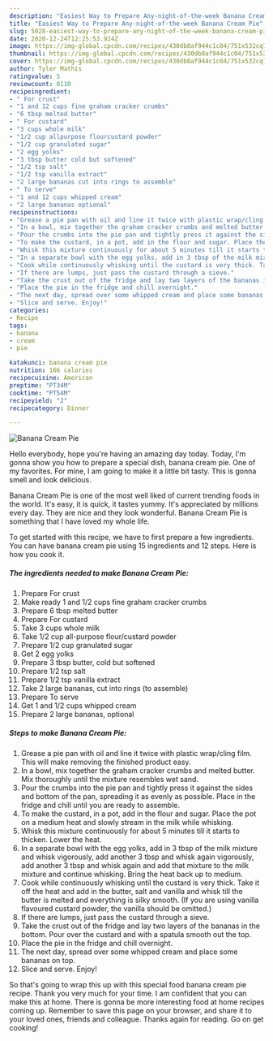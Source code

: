 ```yaml
---
description: "Easiest Way to Prepare Any-night-of-the-week Banana Cream Pie"
title: "Easiest Way to Prepare Any-night-of-the-week Banana Cream Pie"
slug: 5028-easiest-way-to-prepare-any-night-of-the-week-banana-cream-pie
date: 2020-12-24T12:25:53.924Z
image: https://img-global.cpcdn.com/recipes/430db8af944c1c04/751x532cq70/banana-cream-pie-recipe-main-photo.jpg
thumbnail: https://img-global.cpcdn.com/recipes/430db8af944c1c04/751x532cq70/banana-cream-pie-recipe-main-photo.jpg
cover: https://img-global.cpcdn.com/recipes/430db8af944c1c04/751x532cq70/banana-cream-pie-recipe-main-photo.jpg
author: Tyler Mathis
ratingvalue: 5
reviewcount: 8110
recipeingredient:
- " For crust"
- "1 and 12 cups fine graham cracker crumbs"
- "6 tbsp melted butter"
- " For custard"
- "3 cups whole milk"
- "1/2 cup allpurpose flourcustard powder"
- "1/2 cup granulated sugar"
- "2 egg yolks"
- "3 tbsp butter cold but softened"
- "1/2 tsp salt"
- "1/2 tsp vanilla extract"
- "2 large bananas cut into rings to assemble"
- " To serve"
- "1 and 12 cups whipped cream"
- "2 large bananas optional"
recipeinstructions:
- "Grease a pie pan with oil and line it twice with plastic wrap/cling film. This will make removing the finished product easy."
- "In a bowl, mix together the graham cracker crumbs and melted butter. Mix thoroughly until the mixture resembles wet sand."
- "Pour the crumbs into the pie pan and tightly press it against the sides and bottom of the pan, spreading it as evenly as possible. Place in the fridge and chill until you are ready to assemble."
- "To make the custard, in a pot, add in the flour and sugar. Place the pot on a medium heat and slowly stream in the milk while whisking."
- "Whisk this mixture continuously for about 5 minutes till it starts to thicken. Lower the heat."
- "In a separate bowl with the egg yolks, add in 3 tbsp of the milk mixture and whisk vigorously, add another 3 tbsp and whisk again vigorously, add another 3 tbsp and whisk again and add that mixture to the milk mixture and continue whisking. Bring the heat back up to medium."
- "Cook while continuously whisking until the custard is very thick. Take it off the heat and add in the butter, salt and vanilla and whisk till the butter is melted and everything is silky smooth. (If you are using vanilla flavoured custard powder, the vanilla should be omitted.)"
- "If there are lumps, just pass the custard through a sieve."
- "Take the crust out of the fridge and lay two layers of the bananas in the bottom. Pour over the custard and with a spatula smooth out the top."
- "Place the pie in the fridge and chill overnight."
- "The next day, spread over some whipped cream and place some bananas on top."
- "Slice and serve. Enjoy!"
categories:
- Recipe
tags:
- banana
- cream
- pie

katakunci: banana cream pie 
nutrition: 166 calories
recipecuisine: American
preptime: "PT34M"
cooktime: "PT54M"
recipeyield: "2"
recipecategory: Dinner

---
```



![Banana Cream Pie](https://img-global.cpcdn.com/recipes/430db8af944c1c04/751x532cq70/banana-cream-pie-recipe-main-photo.jpg)

Hello everybody, hope you're having an amazing day today. Today, I'm gonna show you how to prepare a special dish, banana cream pie. One of my favorites. For mine, I am going to make it a little bit tasty. This is gonna smell and look delicious.



Banana Cream Pie is one of the most well liked of current trending foods in the world. It's easy, it is quick, it tastes yummy. It's appreciated by millions every day. They are nice and they look wonderful. Banana Cream Pie is something that I have loved my whole life.


To get started with this recipe, we have to first prepare a few ingredients. You can have banana cream pie using 15 ingredients and 12 steps. Here is how you cook it.

<!--inarticleads1-->

##### The ingredients needed to make Banana Cream Pie:

1. Prepare  For crust
1. Make ready 1 and 1/2 cups fine graham cracker crumbs
1. Prepare 6 tbsp melted butter
1. Prepare  For custard
1. Take 3 cups whole milk
1. Take 1/2 cup all-purpose flour/custard powder
1. Prepare 1/2 cup granulated sugar
1. Get 2 egg yolks
1. Prepare 3 tbsp butter, cold but softened
1. Prepare 1/2 tsp salt
1. Prepare 1/2 tsp vanilla extract
1. Take 2 large bananas, cut into rings (to assemble)
1. Prepare  To serve
1. Get 1 and 1/2 cups whipped cream
1. Prepare 2 large bananas, optional




<!--inarticleads2-->

##### Steps to make Banana Cream Pie:

1. Grease a pie pan with oil and line it twice with plastic wrap/cling film. This will make removing the finished product easy.
1. In a bowl, mix together the graham cracker crumbs and melted butter. Mix thoroughly until the mixture resembles wet sand.
1. Pour the crumbs into the pie pan and tightly press it against the sides and bottom of the pan, spreading it as evenly as possible. Place in the fridge and chill until you are ready to assemble.
1. To make the custard, in a pot, add in the flour and sugar. Place the pot on a medium heat and slowly stream in the milk while whisking.
1. Whisk this mixture continuously for about 5 minutes till it starts to thicken. Lower the heat.
1. In a separate bowl with the egg yolks, add in 3 tbsp of the milk mixture and whisk vigorously, add another 3 tbsp and whisk again vigorously, add another 3 tbsp and whisk again and add that mixture to the milk mixture and continue whisking. Bring the heat back up to medium.
1. Cook while continuously whisking until the custard is very thick. Take it off the heat and add in the butter, salt and vanilla and whisk till the butter is melted and everything is silky smooth. (If you are using vanilla flavoured custard powder, the vanilla should be omitted.)
1. If there are lumps, just pass the custard through a sieve.
1. Take the crust out of the fridge and lay two layers of the bananas in the bottom. Pour over the custard and with a spatula smooth out the top.
1. Place the pie in the fridge and chill overnight.
1. The next day, spread over some whipped cream and place some bananas on top.
1. Slice and serve. Enjoy!




So that's going to wrap this up with this special food banana cream pie recipe. Thank you very much for your time. I am confident that you can make this at home. There is gonna be more interesting food at home recipes coming up. Remember to save this page on your browser, and share it to your loved ones, friends and colleague. Thanks again for reading. Go on get cooking!
